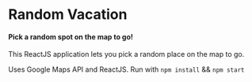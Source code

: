 
# Random Vacation
#### Pick a random spot on the map to go!

This ReactJS application lets you pick a random place on the map to go. 

Uses Google Maps API and ReactJS. 
Run with `npm install` && `npm start`
